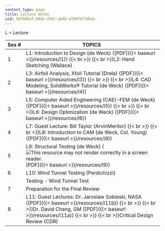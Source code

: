 ```yaml
---
content_type: page
title: Lecture Notes
uid: 807886af-84de-250c-ab4b-e78976f3dbda
---
```


L = Lecture

| Ses # | TOPICS |
| --- | --- |
| 1 | L1: Introduction to Design (de Weck) ([PDF]({{< baseurl >}}/resources/l1))  {{< br >}}  {{< br >}}L2: Hand Sketching (Wallace) |
| 2 | L3: Airfoil Analysis, Xfoil Tutorial (Drela) ([PDF]({{< baseurl >}}/resources/l3))  {{< br >}}  {{< br >}}L4: CAD Modeling, SolidWorks® Tutorial (de Weck) ([PDF]({{< baseurl >}}/resources/l4)) |
| 3 | L5: Computer Aided Engineering (CAE)-FEM (de Weck) ([PDF]({{< baseurl >}}/resources/l5))  {{< br >}}  {{< br >}}L6: Design Optimization (de Weck) ([PDF]({{< baseurl >}}/resources/l6)) |
| 4 | L7: Guest Lecture: Bill Taylor (ArvinMeritor)  {{< br >}}  {{< br >}}L8: Introduction to CAM (de Weck, Col. Young) ([PDF]({{< baseurl >}}/resources/l8)) |
| 5 | L9: Structural Testing (de Weck) (![This resource may not render correctly in a screen reader.](/images/inacessible.gif)[PDF]({{< baseurl >}}/resources/l9)) |
| 6 | L10: Wind Tunnel Testing (Perdichizzi) |
| &nbsp; | Testing - Wind Tunnel Test |
| 7 | Preparation for the Final Review |
| 8 | L11: Guest Lectures: Dr. Jaroslaw Sobieski, NASA ([PDF]({{< baseurl >}}/resources/l11b))  {{< br >}}  {{< br >}}Dr. David Chang, GM ([PDF]({{< baseurl >}}/resources/l11a))  {{< br >}}  {{< br >}}Critical Design Review (CDR)